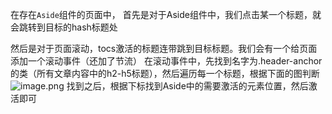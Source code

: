在存在`Aside`组件的页面中，
首先是对于Aside组件中，我们点击某一个标题，就会跳转到目标的hash标题处

然后是对于页面滚动，tocs激活的标题连带跳到目标标题。我们会有一个给页面添加一个滚动事件（还加了节流）
在滚动事件中，先找到名字为.header-anchor的类（所有文章内容中的h2-h5标题），然后遍历每一个标题，根据下面的图判断
![image.png](https://cdn.nlark.com/yuque/0/2024/png/34286503/1717933779119-19c828c9-9a1c-44ee-8322-862c79be3938.png#averageHue=%23fefefe&clientId=u2973d274-bf0c-4&from=paste&height=559&id=ucfbafd13&originHeight=1188&originWidth=1577&originalType=binary&ratio=1.5&rotation=0&showTitle=false&size=160570&status=done&style=none&taskId=u87a428ba-05f7-47a0-85a9-52013d4ad50&title=&width=742.3333740234375)
找到之后，根据下标找到Aside中的需要激活的元素位置，然后激活即可
